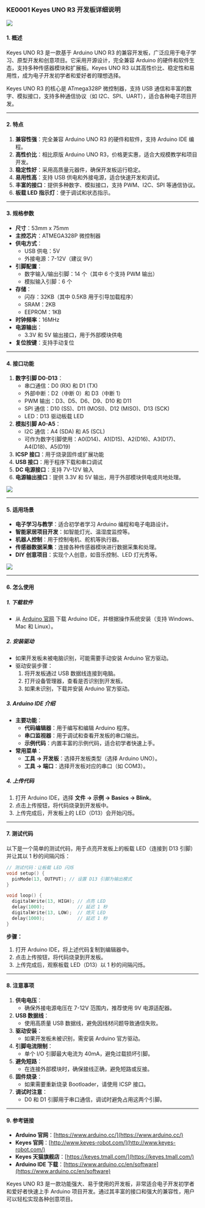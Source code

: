 ### KE0001 Keyes UNO R3 开发板详细说明

![](media/image-20250312151858634.png)

#### **1. 概述**
Keyes UNO R3 是一款基于 Arduino UNO R3 的兼容开发板，广泛应用于电子学习、原型开发和创意项目。它采用开源设计，完全兼容 Arduino 的硬件和软件生态，支持多种传感器模块和扩展板。Keyes UNO R3 以其高性价比、稳定性和易用性，成为电子开发初学者和爱好者的理想选择。

Keyes UNO R3 的核心是 ATmega328P 微控制器，支持 USB 通信和丰富的数字、模拟接口，支持多种通信协议（如 I2C、SPI、UART），适合各种电子项目开发。

---

#### **2. 特点**
1. **兼容性强**：完全兼容 Arduino UNO R3 的硬件和软件，支持 Arduino IDE 编程。
2. **高性价比**：相比原版 Arduino UNO R3，价格更实惠，适合大规模教学和项目开发。
3. **稳定性好**：采用高质量元器件，确保开发板运行稳定。
4. **易用性高**：支持 USB 供电和外接电源，适合快速开发和调试。
5. **丰富的接口**：提供多种数字、模拟接口，支持 PWM、I2C、SPI 等通信协议。
6. **板载 LED 指示灯**：便于调试和状态指示。

---

#### **3. 规格参数**
- **尺寸**：53mm x 75mm  
- **主控芯片**：ATMEGA328P 微控制器  
- **供电方式**：
  - USB 供电：5V  
  - 外接电源：7-12V（建议 9V）  
- **引脚配置**：
  - 数字输入/输出引脚：14 个（其中 6 个支持 PWM 输出）  
  - 模拟输入引脚：6 个  
- **存储**：
  - 闪存：32KB（其中 0.5KB 用于引导加载程序）  
  - SRAM：2KB  
  - EEPROM：1KB  
- **时钟频率**：16MHz  
- **电源输出**：
  - 3.3V 和 5V 输出接口，用于外部模块供电  
- **复位按键**：支持手动复位  

---

#### **4. 接口功能**
1. **数字引脚 D0-D13**：
   - 串口通信：D0 (RX) 和 D1 (TX)  
   - 外部中断：D2（中断 0）和 D3（中断 1）  
   - PWM 输出：D3、D5、D6、D9、D10 和 D11  
   - SPI 通信：D10 (SS)、D11 (MOSI)、D12 (MISO)、D13 (SCK)  
   - LED：D13 驱动板载 LED  
2. **模拟引脚 A0-A5**：
   - I2C 通信：A4 (SDA) 和 A5 (SCL)  
   - 可作为数字引脚使用：A0(D14)、A1(D15)、A2(D16)、A3(D17)、A4(D18)、A5(D19)  
3. **ICSP 接口**：用于烧录固件或扩展功能  
4. **USB 接口**：用于程序下载和串口调试  
5. **DC 电源接口**：支持 7V-12V 输入  
6. **电源输出接口**：提供 3.3V 和 5V 输出，用于外部模块供电或共地处理。

![](media/img-20250318150605.jpg)

---

#### **5. 适用场景**
- **电子学习与教学**：适合初学者学习 Arduino 编程和电子电路设计。  
- **智能家居项目开发**：如智能灯光、温湿度监控等。  
- **机器人控制**：用于控制电机、舵机等执行器。  
- **传感器数据采集**：连接各种传感器模块进行数据采集和处理。  
- **DIY 创意项目**：实现个人创意，如音乐控制、LED 灯光秀等。  

![](media/0001.jpg)

---

#### **6. 怎么使用**

##### **1. 下载软件**
- 从 [Arduino 官网](https://www.arduino.cc/) 下载 Arduino IDE，并根据操作系统安装（支持 Windows、Mac 和 Linux）。

##### **2. 安装驱动**
- 如果开发板未被电脑识别，可能需要手动安装 Arduino 官方驱动。
- 驱动安装步骤：
  1. 将开发板通过 USB 数据线连接到电脑。
  2. 打开设备管理器，查看是否识别到开发板。
  3. 如果未识别，下载并安装 Arduino 官方驱动。

##### **3. Arduino IDE 介绍**
- **主要功能**：
  - **代码编辑器**：用于编写和编辑 Arduino 程序。
  - **串口监视器**：用于调试和查看开发板的串口输出。
  - **示例代码**：内置丰富的示例代码，适合初学者快速上手。
- **常用菜单**：
  - **工具 -> 开发板**：选择开发板类型（选择 Arduino UNO）。
  - **工具 -> 端口**：选择开发板对应的串口（如 COM3）。

##### **4. 上传代码**
1. 打开 Arduino IDE，选择 **文件 -> 示例 -> Basics -> Blink**。
2. 点击上传按钮，将代码烧录到开发板中。
3. 上传完成后，开发板上的 LED（D13）会开始闪烁。

---

#### **7. 测试代码**
以下是一个简单的测试代码，用于点亮开发板上的板载 LED（连接到 D13 引脚）并让其以 1 秒的间隔闪烁：

```cpp
// 测试代码：让板载 LED 闪烁
void setup() {
  pinMode(13, OUTPUT); // 设置 D13 引脚为输出模式
}

void loop() {
  digitalWrite(13, HIGH); // 点亮 LED
  delay(1000);            // 延迟 1 秒
  digitalWrite(13, LOW);  // 熄灭 LED
  delay(1000);            // 延迟 1 秒
}
```

**步骤：**
1. 打开 Arduino IDE，将上述代码复制到编辑器中。
2. 点击上传按钮，将代码烧录到开发板。
3. 上传完成后，观察板载 LED（D13）以 1 秒的间隔闪烁。

---

#### **8. 注意事项**
1. **供电电压**：
   - 确保外接电源电压在 7-12V 范围内，推荐使用 9V 电源适配器。
2. **USB 数据线**：
   - 使用高质量 USB 数据线，避免因线材问题导致通信失败。
3. **驱动安装**：
   - 如果开发板未被识别，需安装 Arduino 官方驱动。
4. **引脚电流限制**：
   - 单个 I/O 引脚最大电流为 40mA，避免过载损坏引脚。
5. **避免短路**：
   - 在连接外部模块时，确保接线正确，避免短路或反接。
6. **固件烧录**：
   - 如果需要重新烧录 Bootloader，请使用 ICSP 接口。
7. **调试时注意**：
   - D0 和 D1 引脚用于串口通信，调试时避免占用这两个引脚。

---
#### **9. 参考链接**
- **Arduino 官网**：[https://www.arduino.cc/](https://www.arduino.cc/)  
- **Keyes 官网**：[http://www.keyes-robot.com/](http://www.keyes-robot.com/)  
- **Keyes 天猫旗舰店**：[https://keyes.tmall.com/](https://keyes.tmall.com/)  
- **Arduino IDE 下载**：[https://www.arduino.cc/en/software](https://www.arduino.cc/en/software)   

Keyes UNO R3 是一款功能强大、易于使用的开发板，非常适合电子开发初学者和爱好者快速上手 Arduino 项目开发。通过其丰富的接口和强大的兼容性，用户可以轻松实现各种创意项目。
